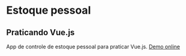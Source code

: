 # Estoque pessoal
## Praticando Vue.js

App de controle de estoque pessoal para praticar Vue.js. [Demo online](http://joaorigotti.com/labs/vue-estoque-pessoal/#/)
